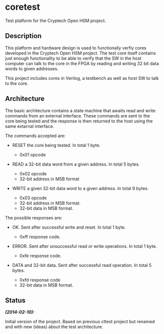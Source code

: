 coretest
========

Test platform for the Cryptech Open HSM project.

## Description ##
This platform and hardware design is used to functionally verfiy cores
developed in the Cryptech Open HSM project. The test core itself
contains just enough functionality to be able to verify that the SW in
the host computer can talk to the core in the FPGA by reading and
writing 32 bit data words to given addresses.

This project includes cores in Verilog, a testbench as well as host SW
to talk to the core.

## Architecture ##
The basic architecture contains a state machine that awaits read and
write commands from an external interface. These commands are sent to
the core being tested and the response is then returned to the host
using the same extarnal interface.

The commands accepted are:
  - RESET the core being tested. In total 1 byte.
    - 0x01 opcode
    
  - READ a 32-bit data word from a given address. In total 5 bytes.
    - 0x02 opcode
    - 32-bit address in MSB format


  - WRITE a given 32-bit data word to a given address. In total 9 bytes. 
    - 0x03 opcode
    - 32-bit address in MSB format.
    - 32-bit data in MSB format.


The possible responses are:
  - OK. Sent after successful write and reset. In total 1 byte.
    - 0xff response code.

  - ERROR. Sent after unsuccessful read or write operations. In total 1
    byte.
    - 0xfe response code.
    
  - DATA and 32-bit data. Sent after successful read operation. In total
    5 bytes.
    - 0xfd response code
    - 32-bit data in MSB format.
    

## Status ##
***(2014-02-10):***

Initial version of the project. Based on previous cttest project but
renamed and with new (ideas) about the test architecture.

